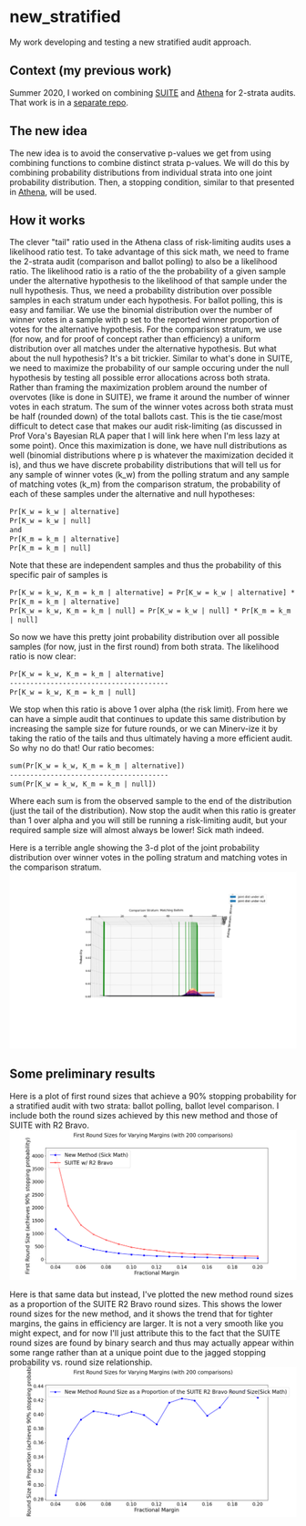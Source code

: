 # new_stratified
My work developing and testing a new stratified audit approach.

## Context (my previous work)
Summer 2020, I worked on combining [SUITE](https://github.com/pbstark/CORLA18/tree/master/code) and [Athena](https://github.com/gwexploratoryaudits/r2b2/tree/master) for 2-strata audits. That work is in a [separate repo](https://github.com/obroadrick/stratified_athena/tree/master).

## The new idea
The new idea is to avoid the conservative p-values we get from using combining functions to combine distinct strata p-values. We will do this by combining probability distributions from individual strata into one joint probability distribution. Then, a stopping condition, similar to that presented in [Athena](https://arxiv.org/abs/2008.02315), will be used.

## How it works
The clever "tail" ratio used in the Athena class of risk-limiting audits uses a likelihood ratio test. To take advantage of this sick math, we need to frame the 2-strata audit (comparison and ballot polling) to also be a likelihood ratio. The likelihood ratio is a ratio of the the probability of a given sample under the alternative hypothesis to the likelihood of that sample under the null hypothesis. Thus, we need a probability distribution over possible samples in each stratum under each hypothesis. For ballot polling, this is easy and familiar. We use the binomial distribution over the number of winner votes in a sample with p set to the reported winner proportion of votes for the alternative hypothesis. For the comparison stratum, we use (for now, and for proof of concept rather than efficiency) a uniform distribution over all matches under the alternative hypothesis. But what about the null hypothesis? It's a bit trickier. Similar to what's done in SUITE, we need to maximize the probability of our sample occuring under the null hypothesis by testing all possible error allocations across both strata. Rather than framing the maximization problem around the number of overvotes (like is done in SUITE), we frame it around the number of winner votes in each stratum. The sum of the winner votes across both strata must be half (rounded down) of the total ballots cast. This is the tie case/most difficult to detect case that makes our audit risk-limiting (as discussed in Prof Vora's Bayesian RLA paper that I will link here when I'm less lazy at some point). Once this maximization is done, we have null distributions as well (binomial distributions where p is whatever the maximization decided it is), and thus we have discrete probability distributions that will tell us for any sample of winner votes (k_w) from the polling stratum and any sample of matching votes (k_m) from the comparison stratum, the probability of each of these samples under the alternative and null hypotheses:
```
Pr[K_w = k_w | alternative]
Pr[K_w = k_w | null]
and
Pr[K_m = k_m | alternative]
Pr[K_m = k_m | null]
```
Note that these are independent samples and thus the probability of this specific pair of samples is 
```
Pr[K_w = k_w, K_m = k_m | alternative] = Pr[K_w = k_w | alternative] * Pr[K_m = k_m | alternative]
Pr[K_w = k_w, K_m = k_m | null] = Pr[K_w = k_w | null] * Pr[K_m = k_m | null]
```
So now we have this pretty joint probability distribution over all possible samples (for now, just in the first round) from both strata. The likelihood ratio is now clear:
```
Pr[K_w = k_w, K_m = k_m | alternative] 
---------------------------------------
Pr[K_w = k_w, K_m = k_m | null] 
```
We stop when this ratio is above 1 over alpha (the risk limit). From here we can have a simple audit that continues to update this same distribution by increasing the sample size for future rounds, or we can Minerv-ize it by taking the ratio of the tails and thus ultimately having a more efficient audit. So why no do that! Our ratio becomes:
```
sum(Pr[K_w = k_w, K_m = k_m | alternative])
---------------------------------------
sum(Pr[K_w = k_w, K_m = k_m | null])
```
Where each sum is from the observed sample to the end of the distribution (just the tail of the distribution). Now stop the audit when this ratio is greater than 1 over alpha and you will still be running a risk-limiting audit, but your required sample size will almost always be lower! Sick math indeed.

Here is a terrible angle showing the 3-d plot of the joint probability distribution over winner votes in the polling stratum and matching votes in the comparison stratum.
![bad angle joint dist 3d](imgs/bad_angle.png)

## Some preliminary results
Here is a plot of first round sizes that achieve a 90% stopping probability
for a stratified audit with two strata: ballot polling, ballot level comparison.
I include both the round sizes achieved by this new method and those
of SUITE with R2 Bravo.
![round sizes](imgs/round_sizes.png)

Here is that same data but instead, I've plotted the new method
round sizes as a proportion of the SUITE R2 Bravo round sizes.
This shows the lower round sizes for the new method,
and it shows the trend that for tighter margins, the gains in efficiency
are larger. It is not a very smooth like you might expect,
and for now I'll just attribute this to the fact that the SUITE
round sizes are found by binary search and thus may actually appear within
some range rather than at a unique point due to the jagged stopping
probability vs. round size relationship.
![round sizes props](imgs/round_sizes_props.png)
